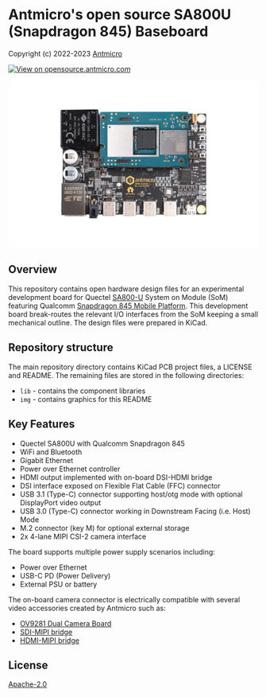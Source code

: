 # Antmicro's open source SA800U (Snapdragon 845) Baseboard

Copyright (c) 2022-2023 [Antmicro](https://www.antmicro.com)

[![View on opensource.antmicro.com](https://img.shields.io/badge/View%20on-Antmicro%20Open%20Source%20Portal-332d37?style=flat-square)](https://opensource.antmicro.com/projects/snapdragon-845-baseboard)

![Baseboard visualization](img/sa800u-baseboard.png)

## Overview

This repository contains open hardware design files for an experimental development board for Quectel [SA800-U](https://www.quectel.com/product/sa800u-wf-smart-module) System on Module (SoM) featuring Qualcomm [Snapdragon 845 Mobile Platform](https://www.qualcomm.com/products/application/smartphones/snapdragon-8-series-mobile-platforms/snapdragon-845-mobile-platform).
This development board break-routes the relevant I/O interfaces from the SoM keeping a small mechanical outline. 
The design files were prepared in KiCad.

## Repository structure

The main repository directory contains KiCad PCB project files, a LICENSE and README.
The remaining files are stored in the following directories:

* `lib` - contains the component libraries
* `img` - contains graphics for this README

## Key Features

* Quectel SA800U with Qualcomm Snapdragon 845
* WiFi and Bluetooth
* Gigabit Ethernet
* Power over Ethernet controller
* HDMI output implemented with on-board DSI-HDMI bridge
* DSI interface exposed on Flexible Flat Cable (FFC) connector
* USB 3.1 (Type-C) connector supporting host/otg mode with optional DisplayPort video output
* USB 3.0 (Type-C) connector working in Downstream Facing (i.e. Host) Mode
* M.2 connector (key M) for optional external storage
* 2x 4-lane MIPI CSI-2 camera interface

The board supports multiple power supply scenarios including:

* Power over Ethernet
* USB-C PD (Power Delivery)
* External PSU or battery

The on-board camera connector is electrically compatible with several video accessories created by Antmicro such as:
 
* [OV9281 Dual Camera Board](https://github.com/antmicro/ov9281-camera-board)
* [SDI-MIPI bridge](https://github.com/antmicro/sdi-mipi-bridge)
* [HDMI-MIPI bridge](https://github.com/antmicro/hdmi-mipi-bridge)

## License

[Apache-2.0](LICENSE)
